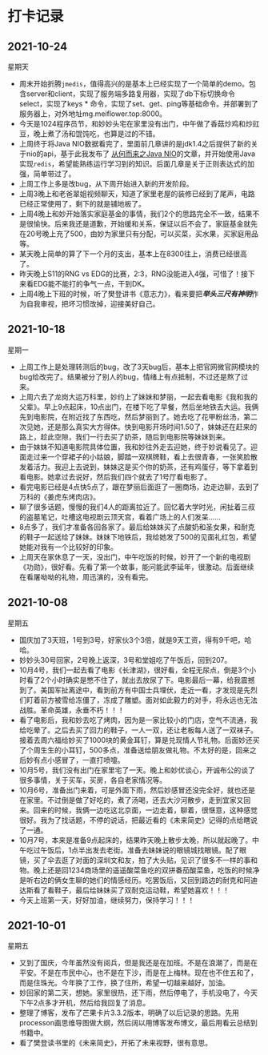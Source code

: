 # 打卡记录

## 2021-10-24

星期天

* 周末开始折腾`jmedis`，值得高兴的是基本上已经实现了一个简单的demo。包含server和client，实现了服务端多路复用器，实现了db下标切换命令select，实现了keys * 命令，实现了set、get、ping等基础命令。并部署到了服务器上，对外地址mg.meiflower.top:8000。
* 今天是1024程序员节，和妙妙头宅在家里没有出门，中午做了香菇炒鸡和炒豇豆，晚上煮了汤和馄饨吃，也算是过的不错。
* 上周终于将Java NIO数据看完了，里面前几章讲的是jdk1.4之后提供了新的关于nio的api，基于此我发布了 [从何而来之Java NIO](http://mg.meiflower.top/mb/%E4%BB%8E%E4%BD%95%E8%80%8C%E6%9D%A5%E4%B9%8BJava-NIO.html)的文章，并开始使用Java实现`redis`，希望能熟练运行学习到的知识。后面几章是关于正则表达式的加强，简单带过了。
* 上周工作上多是改bug，从下周开始进入新的开发阶段。
* 上周3晚上和老爸翠姐视频聊天，知道了家里老屋的装修已经到了尾声，电路已经正常使用了，剩下的就是铺地板了。
* 上周4晚上和妙开始落实家庭基金的事情，我们2个的思路完全不一致，结果不是很愉快。后来我还是道歉，开始缓和关系，保证以后不会了。家庭基金就先在20号晚上充了500，由妙为家里只有分配，可以买菜，买水果，买家庭用品等。
* 某天晚上简单的算了下一个月的支出，基本上在8300往上，消费已经很高了。
* 昨天晚上S11的RNG vs EDG的比赛，2:3，RNG没能进入4强，可惜了！接下来看EDG能不能打的争气一点，干到DK。
* 上周4晚上下班的时候，听了樊登讲书《意志力》，看来要把***举头三尺有神明***作为自我审视，把坏习惯改掉，迎接美好自己。

## 2021-10-18

星期一

* 上周工作上是处理转测后的bug，改了3天bug后，基本上把官网微官网模块的bug给改完了。结果被分了别人的bug，情绪上有点抵制，不过还是熬了过来。
* 上周六去了龙岗大运万科里，妙约上了妹妹和梦丽，一起去看电影《我和我的父辈》。早上9点起床，10点出门，在楼下吃了早餐，然后坐地铁去大运。我俩先到电影院，在附近找了东西吃，然后梦丽到了。她去吃了花甲粉丝汤，第二次见她，还是那么真实大方得体。快到电影开场时间1.50了，妹妹还在赶来的路上，趁此空隙，我们一行去买了奶茶，随后到电影院等妹妹到来。
* 由于妹妹不知道电影院具体位置，我和妙往外走去迎她，终于妙说看见了。迎面走过来一个穿裙子的小姑娘，脚踏一双棋牌鞋，看上去很青春，一张笑脸散发着活力。我迎上去说到，妹妹这是买个你的奶茶，还有鸡蛋仔，等下拿着到看电影。她拿过去说好，然后我们四个就去了1号厅看电影了。
* 看完电影已经是4点快5点了，跟在梦丽后面逛了一圈商场，边走边聊，去到了万科的《姜虎东烤肉店》。
* 聊了很多话题，慢慢的我们4人的距离拉近了。回忆着大学时光，闲扯着三叔的盗墓笔记，吐槽这电视剧云顶天宫，看着广场上的人们发呆……
* 8点多了，我们才准备各回各家了。最后给妹妹买了点酸奶和圣女果，和耐克的鞋子一起送给了妹妹。妹妹下地铁后，我给她发了500的见面礼红包，希望她能对我有一个比较好的印象。
* 上周天在家休息了一天，没出门，中午吃饭的时候，妙开了一个新的电视剧《功勋》，很好看。先看了第一个故事，能问能武李延年，很激动。后面继续在看屠呦呦的礼物，周迅演的，没有看完。

## 2021-10-08

星期五

* 国庆加了3天班，1号到3号，好家伙3个3倍，就是9天工资，得有9千吧，哈哈。
* 妙妙头30号回家，2号晚上返深，3号和堂姐吃了午饭后，回到207。
* 10月4号，我们一起去看了电影《长津湖》，很好看，全程无尿点，倒是3个小时看了2个小时确实是憋不住了，就出去放尿了下。电影最后一幕，给我震撼到了。美国军扯离途中，看到前方有中国士兵埋伏，走近一看，才发现是先烈们盯着前方被雪给冻僵了，冻成了雕塑。面对如此毅力的对手，将永远也无法战胜。革命英雄，永垂不朽！！！
* 看了电影后，我和妙去吃了烤肉，因为是一家比较小的门店，空气不流通，我给吃晕了。之后去买了回力的鞋子，一人一双，还让老板每人送了一双袜子。接着去周六福给妙买了1000块的黄金耳钉，算是兑现情人节礼物。后面妙还买了个周生生的小耳钉，500多点，准备送给朋友做礼物。不太好的是，回来之后妙有点小感冒了，一直打喷嚏。
* 10月5号，我们没有出门在家里宅了一天。晚上和妙优谈心，开诚布公的谈了很多事情，关于买车，买房，各自老家情况等。
* 10月6号，准备出门来着，可是外面下雨，然后妙感冒还没完全好，就也还是在家里。不过倒是做了好吃的，煮了汤喝，还去大沙河散步，走到宜家又回来。回来的时候，我俩一边吃这北京面，一边走着，聊着，很惬意，这种感觉很好。我为了找话题，不停的说话，把最近看的《未来简史》记得的点给瞎说了一通。
* 10月7号，本来是准备9点起床的，结果昨天晚上散步太晚，所以就起晚了。中午吃过午饭后，1点半出发去老街。准备去妹妹说的眼镜城找眼镜。配了眼镜，买了伞去逛了对面的深圳文和友，拍了大头贴，见识了很多不一样的事和物。晚上还是回1234商场里的遥遥酸菜鱼吃的双拼番茄酸菜鱼，吃饭的时候净是听右边的俩女生聊的她们的情感经历。吃罢饭后，又回到路边的耐克和阿迪达斯看了看鞋子，最后给妹妹买了双耐克运动鞋，希望她喜欢！！！
* 今天上班第一天，好好加油，继续努力，保持学习！！！

## 2021-10-01

星期五

* 又到了国庆，今年虽然没有阅兵，但是我还是在加班。不是在浪潮了，而是在平安。不是在市民中心，也不是在下沙，而是在上梅林。现在也不住五和了，而是住珠光。今年换了工作，换了住所，希望一切越来越好，加油。
* 妙回家的第二天，想她。家里很热，还下雨，然后停电了，手机没电了，今天下午2点多才开机，然后给我回复了消息。
* 整理了博客，发布了芒果卡片3.3.2版本，明确了以后记录的思路。先用processon画思维导图做大纲，然后阔以用博客发布博文，最后用看云总结到书籍中。
* 看了樊登读书里的《未来简史》，开拓了未来视野，很有意思。
